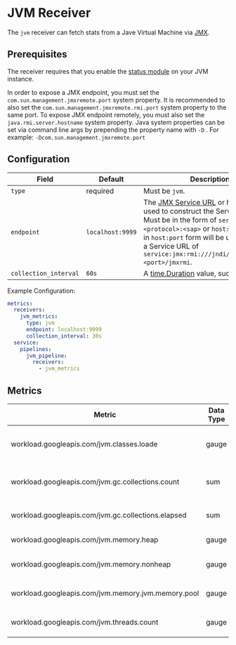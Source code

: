 # JVM Receiver

The `jvm` receiver can fetch stats from a Jave Virtual Machine via [JMX](https://www.oracle.com/java/technologies/javase/javamanagement.html).


## Prerequisites

The receiver requires that you enable the [status module](http://jvm.org/en/docs/http/ngx_http_stub_status_module.html) on your JVM instance.

In order to expose a JMX endpoint, you must set the `com.sun.management.jmxremote.port` system property. It is recommended to also set the `com.sun.management.jmxremote.rmi.port` system property to the same port. To expose JMX endpoint remotely, you must also set the `java.rmi.server.hostname` system property. Java system properties can be set via command line args by prepending the property name with `-D` . For example: `-Dcom.sun.management.jmxremote.port`

## Configuration

| Field                 | Default          | Description |
| ---                   | ---              | ---         |
| `type`                | required         | Must be `jvm`. |
| `endpoint`            | `localhost:9999` | The [JMX Service URL](https://docs.oracle.com/javase/8/docs/api/javax/management/remote/JMXServiceURL.html) or host and port used to construct the Service URL. Must be in the form of `service:jmx:<protocol>:<sap>` or `host:port`. Values in `host:port` form will be used to create a Service URL of `service:jmx:rmi:///jndi/rmi://<host>:<port>/jmxrmi`. |
| `collection_interval` | `60s`            | A [time.Duration](https://pkg.go.dev/time#ParseDuration) value, such as `30s` or `5m`. |

Example Configuration:

```yaml
metrics:
  receivers:
    jvm_metrics:
      type: jvm
      endpoint: localhost:9999
      collection_interval: 30s
  service:
    pipelines:
      jvm_pipeline:
        receivers:
          - jvm_metrics
```

## Metrics

| Metric                                             | Data Type | Unit        | Labels | Description |
| ---                                                | ---       | ---         | ---    | ---         | 
| workload.googleapis.com/jvm.classes.loade          | gauge     | 1           |        | Current number of loaded classes |
| workload.googleapis.com/jvm.gc.collections.count   | sum       | 1           | name   | Total number of garbage collections |
| workload.googleapis.com/jvm.gc.collections.elapsed | sum       | ms          | name   | Time spent garbage collecting |
| workload.googleapis.com/jvm.memory.heap            | gauge     | by          |        | Current heap usage |
| workload.googleapis.com/jvm.memory.nonheap         | gauge     | by          |        | Current non-heap usage |
| workload.googleapis.com/jvm.memory.jvm.memory.pool | gauge     | by          | name   | Current memory pool usage |
| workload.googleapis.com/jvm.threads.count          | gauge     | 1           |        | Current number of threads |